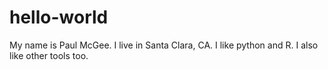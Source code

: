 # hello-world

My name is Paul McGee.  I live in Santa Clara, CA.  I like python and R.  I also like other tools too.  
